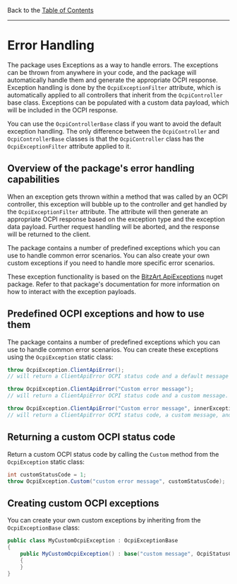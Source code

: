 Back to the [Table of Contents](0.contents.md)

---

# Error Handling

The package uses Exceptions as a way to handle errors. The exceptions can be thrown from anywhere in your code, and the package will automatically handle them and generate the appropriate OCPI response. Exception handling is done by the `OcpiExceptionFilter` attribute, which is automatically applied to all controllers that inherit from the `OcpiController` base class. Exceptions can be populated with a custom data payload, which will be included in the OCPI response.

You can use the `OcpiControllerBase` class if you want to avoid the default exception handling. The only difference between the `OcpiController` and `OcpiControllerBase` classes is that the `OcpiController` class has the `OcpiExceptionFilter` attribute applied to it.

## Overview of the package's error handling capabilities

When an exception gets thrown within a method that was called by an OCPI controller, this exception will bubble up to the controller and get handled by the `OcpiExceptionFilter` attribute. The attribute will then generate an appropriate OCPI response based on the exception type and the exception data payload. Further request handling will be aborted, and the response will be returned to the client.

The package contains a number of predefined exceptions which you can use to handle common error scenarios. You can also create your own custom exceptions if you need to handle more specific error scenarios.

These exception functionality is based on the [BitzArt.ApiExceptions](https://github.com/BitzArt/ApiExceptions) nuget package. Refer to that package's documentation for more information on how to interact with the exception payloads.

## Predefined OCPI exceptions and how to use them

The package contains a number of predefined exceptions which you can use to handle common error scenarios. You can create these exceptions using the `OcpiException` static class:

```csharp
throw OcpiException.ClientApiError();
// will return a ClientApiError OCPI status code and a default message for this type of error.

throw OcpiException.ClientApiError("Custom error message");
// will return a ClientApiError OCPI status code and a custom message.

throw OcpiException.ClientApiError("Custom error message", innerException);
// will return a ClientApiError OCPI status code, a custom message, and an inner exception.
```

## Returning a custom OCPI status code

Return a custom OCPI status code by calling the `Custom` method from the `OcpiException` static class:

```csharp
int customStatusCode = 1;
throw OcpiException.Custom("custom error message", customStatusCode);
```

## Creating custom OCPI exceptions

You can create your own custom exceptions by inheriting from the `OcpiExceptionBase` class:

```csharp
public class MyCustomOcpiException : OcpiExceptionBase
{
    public MyCustomOcpiException() : base("custom message", OcpiStatusCodes.ClientApiError)
    {
    }
}
```